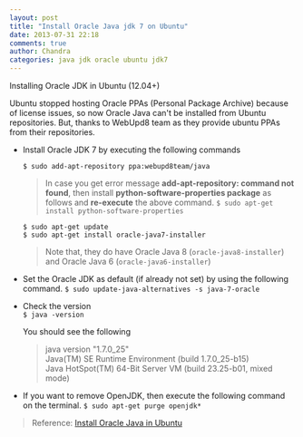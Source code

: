 ```yaml
---
layout: post
title: "Install Oracle Java jdk 7 on Ubuntu"
date: 2013-07-31 22:18
comments: true
author: Chandra
categories: java jdk oracle ubuntu jdk7
---
```

Installing Oracle JDK in Ubuntu (12.04+)

Ubuntu stopped hosting Oracle PPAs (Personal Package Archive) because of license issues, so now Oracle Java can't be installed from Ubuntu repositories. But, thanks to WebUpd8 team as they provide ubuntu PPAs from their repositories.

<!--more-->

* Install Oracle JDK 7 by executing the following commands

    `$ sudo add-apt-repository ppa:webupd8team/java`

    >In case you get error message **add-apt-repository: command not found**, then install **python-software-properties package** as follows and **re-execute** the above command.
    `$ sudo apt-get install python-software-properties`

    `$ sudo apt-get update`    
    `$ sudo apt-get install oracle-java7-installer`
    
    >Note that, they do have Oracle Java 8 (`oracle-java8-installer`) and Oracle Java 6 (`oracle-java6-installer`)

* Set the Oracle JDK as default (if already not set) by using the following command.
    `$ sudo update-java-alternatives -s java-7-oracle`

* Check the version<br/>
    `$ java -version`

    You should see the following
    >java version "1.7.0_25"    
    >Java(TM) SE Runtime Environment (build 1.7.0_25-b15) <br/>
    >Java HotSpot(TM) 64-Bit Server VM (build 23.25-b01, mixed mode)

* If you want to remove OpenJDK, then execute the following command on the terminal.
`$ sudo apt-get purge openjdk*`

> Reference: [Install Oracle Java in Ubuntu](http://www.webupd8.org/2012/01/install-oracle-java-jdk-7-in-ubuntu-via.html )